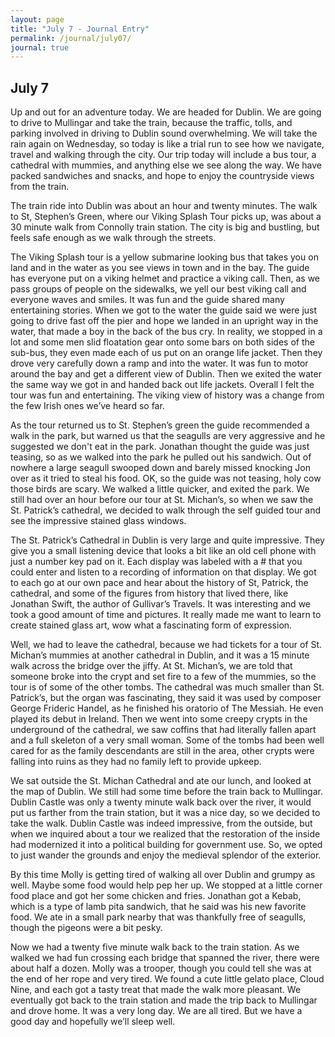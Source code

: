 ```yaml
---
layout: page
title: "July 7 - Journal Entry"
permalink: /journal/july07/
journal: true
---
```


## July 7

Up and out for an adventure today. We are headed for Dublin. We are going to drive to Mullingar and take the train, because the traffic, tolls, and parking involved in driving to Dublin sound overwhelming. We will take the rain again on Wednesday, so today is like a trial run to see how we navigate, travel and walking through the city. Our trip today will include a bus tour, a cathedral with mummies, and anything else we see along the way. We have packed sandwiches and snacks, and hope to enjoy the countryside views from the train. 

The train ride into Dublin was about an hour and twenty minutes. The walk to St, Stephen’s Green, where our Viking Splash Tour picks up, was about a 30 minute walk from Connolly train station. The city is big and bustling, but feels safe enough as we walk through the streets. 

The Viking Splash tour is a yellow submarine looking bus that takes you on land and in the water as you see views in town and in the bay. The guide has everyone put on a viking helmet and practice a viking call. Then, as we pass groups of people on the sidewalks, we yell our best viking call and everyone waves and smiles. It was fun and the guide shared many entertaining stories. When we got to the water the guide said we were just going to drive fast off the pier and hope we landed in an upright way in the water, that made a boy in the back of the bus cry. In reality, we stopped in a lot and some men slid floatation gear onto some bars on both sides of the sub-bus, they even made each of us put on an orange life jacket. Then they drove very carefully down a ramp and into the water. It was fun to motor around the bay and get a different view of Dublin. Then we exited the water the same way we got in and handed back out life jackets. Overall I felt the tour was fun and entertaining. The viking view of history was a change from the few Irish ones we’ve heard so far. 

As the tour returned us to St. Stephen’s green the guide recommended a walk in the park, but warned us that the seagulls are very aggressive and he suggested we don't eat in the park. Jonathan thought the guide was just teasing, so as we walked into the park he pulled out his sandwich. Out of nowhere a large seagull swooped down and barely missed knocking Jon over as it tried to steal his food. OK, so the guide was not teasing, holy cow those birds are scary. We walked a little quicker, and exited the park. We still had over an hour before our tour at St. Michan’s, so when we saw the St. Patrick’s cathedral, we decided to walk through the self guided tour and see the impressive stained glass windows. 

The St. Patrick’s Cathedral in Dublin is very large and quite impressive. They give you a small listening device that looks a bit like an old cell phone with just a number key pad on it. Each display was labeled with a # that you could enter and listen to a recording of information on that display. We got to each go at our own pace and hear about the history of St, Patrick, the cathedral, and some of the figures from history that lived there, like Jonathan Swift, the author of Gullivar’s Travels. It was interesting and we took a good amount of time and pictures. It really made me want to learn to create stained glass art, wow what a fascinating form of expression. 

Well, we had to leave the cathedral, because we had tickets for a tour of St. Michan’s mummies at another cathedral in Dublin, and it was a 15 minute walk across the bridge over the jiffy. At St. Michan’s, we are told that someone broke into the crypt and set fire to a few of the mummies, so the tour is of some of the other tombs. The cathedral was much smaller than St. Patrick’s, but the organ was fascinating, they said it was used by composer George Frideric Handel, as he finished his oratorio of The Messiah. He even played its debut in Ireland. Then we went into some creepy crypts in the underground of the cathedral, we saw coffins that had literally fallen apart and a full skeleton of a very small woman. Some of the tombs had been well cared for as the family descendants are still in the area, other crypts were falling into ruins as they had no family left to provide upkeep. 

We sat outside the St. Michan Cathedral and ate our lunch, and looked at the map of Dublin. We still had some time before the train back to Mullingar. Dublin Castle was only a twenty minute walk back over the river, it would put us farther from the train station, but it was a nice day, so we decided to take the walk. Dublin Castle was indeed impressive, from the outside, but when we inquired about a tour we realized that the restoration of the inside had modernized it into a political building for government use. So, we opted to just wander the grounds and enjoy the medieval splendor of the exterior. 

By this time Molly is getting tired of walking all over Dublin and grumpy as well. Maybe some food would help pep her up. We stopped at a little corner food place and got her some chicken and fries. Jonathan got a Kebab, which is a type of lamb pita sandwich, that he said was his new favorite food. We ate in a small park nearby that was thankfully free of seagulls, though the pigeons were a bit pesky. 

Now we had a twenty five minute walk back to the train station. As we walked we had fun crossing each bridge that spanned the river, there were about half a dozen. Molly was a trooper, though you could tell she was at the end of her rope and very tired. We found a cute little gelato place, Cloud Nine, and each got a tasty treat that made the walk more pleasant. We eventually got back to the train station and made the trip back to Mullingar and drove home. It was a very long day. We are all tired. But we have a good day and hopefully we’ll sleep well.
